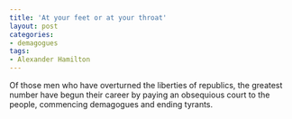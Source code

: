 ```yaml
---
title: 'At your feet or at your throat'
layout: post
categories:
- demagogues
tags:
- Alexander Hamilton
---
```


Of those men who have overturned the liberties of republics, the greatest number have begun their career by paying an obsequious court to the people, commencing demagogues and ending tyrants.